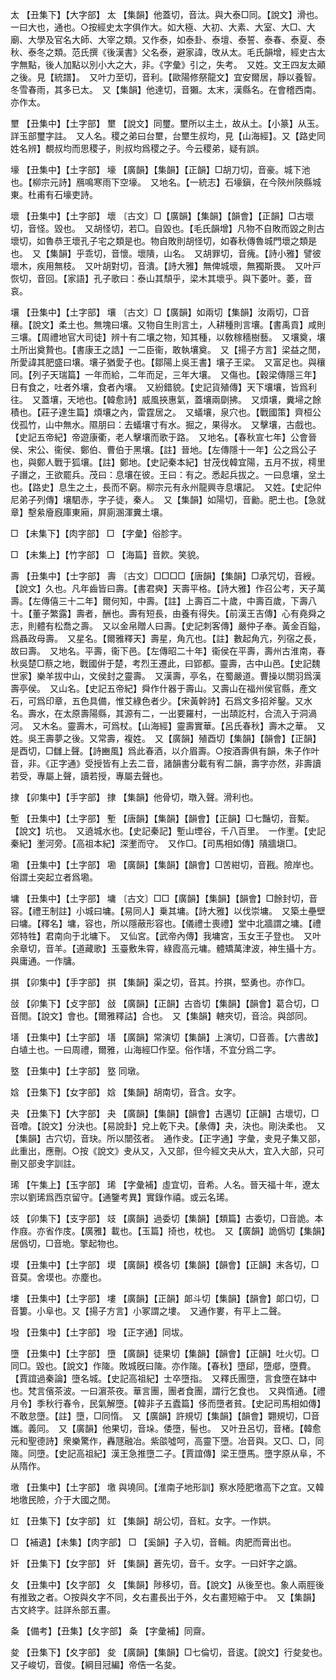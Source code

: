 <!-- { "loadSidebar": true } -->
太	【丑集下】【大字部】	太	【集韻】他蓋切，音汰。與大泰□同。【說文】滑也。一曰大也，通也。○按經史太字俱作大。如大極、大初、大素、大室、大□、大廟、大學及官名大師、大宰之類。又作泰，如泰卦、泰壇、泰誓、泰春、泰夏、泰秋、泰冬之類。范氏撰《後漢書》父名泰，避家諱，攺从太。毛氏韻增，經史古太字無點，後人加點以別小大之大，非。《字彙》引之，失考。　又姓。文王四友太顚之後。見【統譜】。　又叶力至切，音利。【歐陽修祭龍文】宜安爾居，靜以養智。冬雪春雨，其多已太。　又【集韻】他達切，音獺。太末，漢縣名。在會稽西南。　亦作太。

壐	【丑集中】【土字部】	壐	【說文】同璽。壐所以主土，故从土。【小篆】从玉。詳玉部璽字註。　又人名。稷之弟曰台壐，台壐生叔均，見【山海經】。又【路史同姓名辨】覩叔均而思稷子，則叔均爲稷之子。今云稷弟，疑有誤。

壕	【丑集中】【土字部】	壕	【廣韻】【集韻】【正韻】□胡刀切，音豪。城下池也。【柳宗元詩】鴈鳴寒雨下空壕。　又地名。【一統志】石壕鎭，在今陝州陝縣城東。杜甫有石壕吏詩。

壞	【丑集中】【土字部】	壞	〔古文〕□【廣韻】【集韻】【韻會】【正韻】□古壞切，音怪。毀也。　又胡怪切，若□。自毀也。【毛氏韻增】凡物不自敗而毀之則古壞切，如魯恭王壞孔子宅之類是也。物自敗則胡怪切，如春秋傳魯城門壞之類是也。　又【集韻】乎乖切，音懷。壞隤，山名。　又胡罪切，音瘣。【詩小雅】譬彼壞木，疾用無枝。　又叶胡對切，音潰。【詩大雅】無俾城壞，無獨斯畏。　又叶戸恢切，音回。【家語】孔子歌曰：泰山其頹乎，梁木其壞乎。與下萎叶。萎，音哀。

壤	【丑集中】【土字部】	壤	〔古文〕□【廣韻】如兩切【集韻】汝兩切，□音穰。【說文】柔土也。無塊曰壤。又物自生則言土，人耕種則言壤。【書禹貢】咸則三壤。【周禮地官大司徒】辨十有二壤之物，知其種，以敎稼穡樹藝。　又壤奠，壤土所出奠贄也。【書康王之誥】一二臣衞，敢執壤奠。　又【揚子方言】梁益之閒，所愛諱其肥盛曰壤。壤子猶愛子也。【鄒陽上吳王書】壤子王梁。　又富足也。與穰同。【列子天瑞篇】一年而給，二年而足，三年大壤。　又傷也。【穀梁傳隱三年】日有食之，吐者外壤，食者內壤。　又紛錯貌。【史記貨殖傳】天下壤壤，皆爲利往。　又蓋壤，天地也。【韓愈詩】威風挾惠氣，蓋壤兩劘拂。　又煩壤，糞埽之餘積也。【莊子達生篇】煩壤之內，雷霆居之。　又蟻壤，泉穴也。【戰國策】齊桓公伐孤竹，山中無水。隰朋曰：去蟻壤寸有水。掘之，果得水。　又擊壤，古戲也。【史記五帝紀】帝遊康衢，老人擊壤而歌于路。　又地名。【春秋宣七年】公會晉侯、宋公、衞侯、鄭伯、曹伯于黑壤。【註】晉地。【左傳隱十一年】公之爲公子也，與鄭人戰于狐壤。【註】鄭地。【史記秦本紀】甘茂伐韓宜陽，五月不拔，樗里子譖之，王欲罷兵。茂曰：息壤在彼。王曰：有之。悉起兵拔之。一曰息壤，坌土也。【路史】息生之土，長而不窮。柳宗元有永州龍興寺息壤記。　又姓。【史記仲尼弟子列傳】壤駟赤，字子徒，秦人。　又【集韻】如陽切，音勷。肥土也。【急就章】墼絫廥廐庫東廂，屛廁溷渾糞土壤。

□	【未集下】【肉字部】	□	【字彙】俗胗字。

□	【未集上】【竹字部】	□	【海篇】音飮。笑貌。

壽	【丑集中】【士字部】	壽	〔古文〕□□□□【唐韻】【集韻】□承咒切，音綬。【說文】久也。凡年齒皆曰壽。【書君奭】天壽平格。【詩大雅】作召公考，天子萬壽。【左傳僖三十二年】爾何知，中壽。【註】上壽百二十歲，中壽百歲，下壽八十。【董子繁露】壽者，酬也。壽有短長，由養有得失。【前漢王吉傳】心有堯舜之志，則體有松喬之壽。　又以金帛贈人曰壽。【史記刺客傳】嚴仲子奉。黃金百鎰，爲聶政母壽。　又星名。【爾雅釋天】壽星，角亢也。【註】數起角亢，列宿之長，故曰壽。　又地名。平壽，衞下邑。【左傳昭二十年】衞侯在平壽，壽州古淮南，春秋吳楚□蔡之地，戰國倂于楚，考烈王遷此，曰郢都。靈壽，古中山邑。【史記魏世家】樂羊拔中山，文侯封之靈壽。　又漢壽，亭名，在蜀嚴道。曹操以關羽爲漢壽亭侯。　又山名。【史記五帝紀】舜作什器于壽山。又壽山在福州侯官縣，產文石，可爲印章，五色具備，惟艾綠色者少。【宋黃幹詩】石爲文多招斧鑿。又水名。壽水，在太原壽陽縣，其源有二，一出要羅村，一出頡訖村，合流入于洞渦河。　又木名。靈壽木，可爲杖。【山海經】靈壽實華。【呂氏春秋】壽木之華。　又姓。吳王壽夢之後。又常壽，複姓。　又【廣韻】殖酉切【集韻】【韻會】【正韻】是酉切，□讎上聲。【詩豳風】爲此春酒，以介眉壽。○按酒壽俱有韻，朱子作叶音，非。《正字通》受授皆有上去二音，諸韻書分載有宥二韻，壽字亦然，非壽讀若受，專屬上聲，讀若授，專屬去聲也。

捸	【卯集中】【手字部】	捸	【集韻】他骨切，暾入聲。滑利也。

塹	【丑集中】【土字部】	塹	【唐韻】【集韻】【韻會】【正韻】□七豔切，音槧。【說文】坑也。　又遶城水也。【史記秦記】塹山堙谷，千八百里。　一作壍。【史記秦紀】壍河旁。【高祖本紀】深壍而守。　又作□。【司馬相如傳】隤牆塡□。

墈	【丑集中】【土字部】	墈	【廣韻】【集韻】【韻會】□苦紺切，音戡。險岸也。俗謂土突起立者爲墈。

墉	【丑集中】【土字部】	墉	〔古文〕□□【廣韻】【集韻】【韻會】□餘封切，音容。【禮王制註】小城曰墉。【易同人】乗其墉。【詩大雅】以伐崇墉。　又築土壘壁曰墉。【釋名】墉，容也，所以隱蔽形容也。【儀禮士喪禮】堂中北牆謂之墉。【禮郊特牲】君南向于北墉下。　又仙宮。【武帝內傳】我墉宮，玉女王子登也。　又叶余章切，音羊。【道藏歌】玉臺敷朱霄，綠霞高元墉。體矯萬津波，神生攝十方。　與庸通。一作牗。

掑	【卯集中】【手字部】	掑	【集韻】渠之切，音其。扲掑，堅勇也。亦作□。

敆	【卯集下】【攴字部】	敆	【廣韻】【正韻】古沓切【集韻】【韻會】葛合切，□音閤。【說文】會也。【爾雅釋詁】合也。　又【集韻】轄夾切，音洽。與郃同。

墡	【丑集中】【土字部】	墡	【廣韻】常演切【集韻】上演切，□音善。【六書故】白埴土也。一曰周禮，爾雅，山海經□作堊。俗作墡，不宜分爲二字。

墪	【丑集中】【土字部】	墪	同墩。

娢	【丑集下】【女字部】	娢	【集韻】胡南切，音含。女字。

夬	【丑集下】【大字部】	夬	【廣韻】【集韻】【韻會】古邁切【正韻】古壞切，□音噲。【說文】分決也。【易說卦】兌上乾下夬。【彖傳】夬，決也。剛決柔也。　又【集韻】古穴切，音玦。所以闓弦者。　通作叏。【正字通】字彙，叏見子集又部，此重出，應刪。○按《說文》叏从又，入又部，但今經文夬从大，宜入大部，只可刪又部叏字訓註。

琋	【午集上】【玉字部】	琋	【字彙補】虛宜切，音希。人名。晉天福十年，遼太宗以劉琋爲西京留守。【通鑒考異】實錄作禧。或云名琋。

攱	【卯集下】【支字部】	攱	【廣韻】過委切【集韻】【類篇】古委切，□音詭。本作庪。亦省作庋。【廣雅】載也。【玉篇】掎也，枕也。　又【廣韻】詭僞切【集韻】居僞切，□音垝。擎起物也。

塻	【丑集中】【土字部】	塻	【廣韻】模各切【集韻】【韻會】【正韻】末各切，□音莫。舍塻也。亦塵也。

塿	【丑集中】【土字部】	塿	【廣韻】【正韻】郞斗切【集韻】【韻會】郞口切，□音簍。小阜也。又【揚子方言】小冢謂之塿。　又通作婁，有平上二聲。

墢	【丑集中】【土字部】	墢	【正字通】同坺。

墮	【丑集中】【土字部】	墮	【廣韻】徒果切【集韻】【韻會】【正韻】吐火切。□同□。毀也。【說文】作隓。敗城旣曰隓。亦作隓。【春秋】墮郈，墮郕，墮費。【賈誼過秦論】墮名城。【史記高祖紀】士卒墮指。　又釋氏團墮，言食墮在缽中也。梵言儐茶波。一曰濵茶夜。華言團，團者食團，謂行乞食也。　又與惰通。【禮月令】季秋行春令，民氣解墮。【韓非子五蠹篇】侈而墮者貧。【史記司馬相如傳】不敢怠墮。【註】墮，□同惰。　又【廣韻】許規切【集韻】【韻會】翾規切，□音孈。義同。　又【廣韻】他果切，音垛。倭墮，髻也。　又叶丑呂切，音楮。【韓愈元和聖德詩】衆樂驚作，轟豗融冶。紫燄噓呵，高靈下墮。冶音與。又□、□，同隓。同墮。【史記高祖紀】漢王急推墮二子。【賈誼傳】梁王墮馬。墮字原从阜，不从隋作。

墽	【丑集中】【土字部】	墽	與墝同。【淮南子地形訓】察水陸肥墽高下之宜。又韓地墽民險，介于大國之閒。

妅	【丑集下】【女字部】	妅	【集韻】胡公切，音紅。女字。一作娂。

□	【補遺】【未集】【肉字部】	□	【奚韻】子入切，音輯。肉肥而膏出也。

奷	【丑集下】【女字部】	奷	【集韻】蒼先切，音千。女字。一曰奸字之譌。

夂	【丑集中】【夂字部】	夂	【集韻】陟移切，音。【說文】从後至也。象人兩脛後有推致之者。○按與夊字不同，夊右畫長出于外，夂右畫短縮于中。　又【集韻】古文終字。註詳糸部五畫。

夈	【備考】【丑集】【夂字部】	夈	【字彙補】同齋。

夋	【丑集下】【夊字部】	夋	【廣韻】【集韻】□七倫切，音逡。【說文】行夋夋也。　又子峻切，音俊。【綱目冠編】帝俈一名夋。

